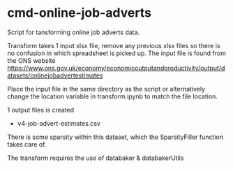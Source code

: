 # cmd-online-job-adverts

Script for tansforming online job adverts data.

Transform takes 1 input xlsx file, remove any previous xlsx files so there is no confusion in which spreadsheet is picked up. The input file is found from the ONS website https://www.ons.gov.uk/economy/economicoutputandproductivity/output/datasets/onlinejobadvertestimates 

Place the input file in the same directory as the script or alternatively change the location variable in transform.ipynb to match the file location.

1 output files is created
- v4-job-advert-estimates.csv

There is some sparsity within this dataset, which the SparsityFiller function takes care of.

The transform requires the use of databaker & databakerUtils
